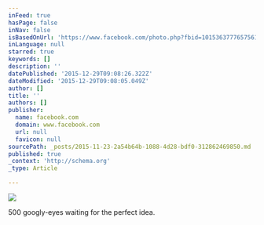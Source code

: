 ```yaml
---
inFeed: true
hasPage: false
inNav: false
isBasedOnUrl: 'https://www.facebook.com/photo.php?fbid=10153637776575619&set=pb.564030618.-2207520000.1448313288.&type=3&theater'
inLanguage: null
starred: true
keywords: []
description: ''
datePublished: '2015-12-29T09:08:26.322Z'
dateModified: '2015-12-29T09:08:05.049Z'
author: []
title: ''
authors: []
publisher:
  name: facebook.com
  domain: www.facebook.com
  url: null
  favicon: null
sourcePath: _posts/2015-11-23-2a54b64b-1088-4d28-bdf0-312862469850.md
published: true
_context: 'http://schema.org'
_type: Article

---
```

![](https://scontent-arn2-1.xx.fbcdn.net/hphotos-xpt1/v/t1.0-9/12122787_10153637776575619_6702600389351678734_n.jpg?oh=d9e60faf3a8cd7e42292c2431d1ebea3&oe=56E6C17E)

500 googly-eyes waiting for the perfect idea.